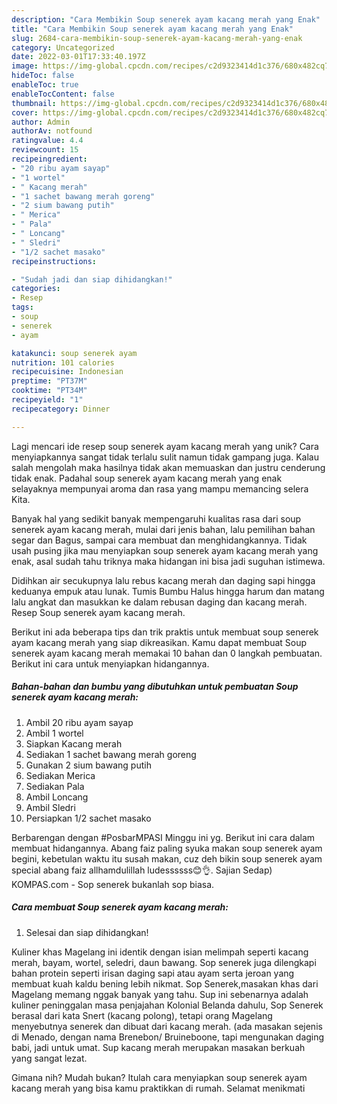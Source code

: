```yaml
---
description: "Cara Membikin Soup senerek ayam kacang merah yang Enak"
title: "Cara Membikin Soup senerek ayam kacang merah yang Enak"
slug: 2684-cara-membikin-soup-senerek-ayam-kacang-merah-yang-enak
category: Uncategorized
date: 2022-03-01T17:33:40.197Z
image: https://img-global.cpcdn.com/recipes/c2d9323414d1c376/680x482cq70/soup-senerek-ayam-kacang-merah-foto-resep-utama.jpg
hideToc: false
enableToc: true
enableTocContent: false
thumbnail: https://img-global.cpcdn.com/recipes/c2d9323414d1c376/680x482cq70/soup-senerek-ayam-kacang-merah-foto-resep-utama.jpg
cover: https://img-global.cpcdn.com/recipes/c2d9323414d1c376/680x482cq70/soup-senerek-ayam-kacang-merah-foto-resep-utama.jpg
author: Admin
authorAv: notfound
ratingvalue: 4.4
reviewcount: 15
recipeingredient:
- "20 ribu ayam sayap"
- "1 wortel"
- " Kacang merah"
- "1 sachet bawang merah goreng"
- "2 sium bawang putih"
- " Merica"
- " Pala"
- " Loncang"
- " Sledri"
- "1/2 sachet masako"
recipeinstructions:

- "Sudah jadi dan siap dihidangkan!"
categories:
- Resep
tags:
- soup
- senerek
- ayam

katakunci: soup senerek ayam 
nutrition: 101 calories
recipecuisine: Indonesian
preptime: "PT37M"
cooktime: "PT34M"
recipeyield: "1"
recipecategory: Dinner

---
```





Lagi mencari ide resep soup senerek ayam kacang merah yang unik? Cara menyiapkannya sangat tidak terlalu sulit namun tidak gampang juga. Kalau salah mengolah maka hasilnya tidak akan memuaskan dan justru cenderung tidak enak. Padahal soup senerek ayam kacang merah yang enak selayaknya mempunyai aroma dan rasa yang mampu memancing selera Kita.





Banyak hal yang sedikit banyak mempengaruhi kualitas rasa dari soup senerek ayam kacang merah, mulai dari jenis bahan, lalu pemilihan bahan segar dan Bagus, sampai cara membuat dan menghidangkannya. Tidak usah pusing jika mau menyiapkan soup senerek ayam kacang merah yang enak,      asal sudah tahu triknya maka hidangan ini bisa jadi suguhan istimewa.














Didihkan air secukupnya lalu rebus kacang merah dan daging sapi hingga keduanya empuk atau lunak. Tumis Bumbu Halus hingga harum dan matang lalu angkat dan masukkan ke dalam rebusan daging dan kacang merah. Resep Soup senerek ayam kacang merah.






Berikut ini ada beberapa tips dan trik praktis untuk membuat soup senerek ayam kacang merah yang siap dikreasikan. Kamu dapat membuat Soup senerek ayam kacang merah memakai 10 bahan dan 0 langkah pembuatan. Berikut ini cara untuk menyiapkan hidangannya.

<!--inarticleads1-->

##### Bahan-bahan dan bumbu yang dibutuhkan untuk pembuatan Soup senerek ayam kacang merah:

1. Ambil 20 ribu ayam sayap
1. Ambil 1 wortel
1. Siapkan  Kacang merah
1. Sediakan 1 sachet bawang merah goreng
1. Gunakan 2 sium bawang putih
1. Sediakan  Merica
1. Sediakan  Pala
1. Ambil  Loncang
1. Ambil  Sledri
1. Persiapkan 1/2 sachet masako


Berbarengan dengan #PosbarMPASI Minggu ini yg. Berikut ini cara dalam membuat hidangannya. Abang faiz paling syuka makan soup senerek ayam begini, kebetulan waktu itu susah makan, cuz deh bikin soup senerek ayam special abang faiz allhamdulillah ludessssss😊👌. Sajian Sedap) KOMPAS.com - Sop senerek bukanlah sop biasa. 

<!--inarticleads2-->

##### Cara membuat Soup senerek ayam kacang merah:


1. Selesai dan siap dihidangkan!

Kuliner khas Magelang ini identik dengan isian melimpah seperti kacang merah, bayam, wortel, seledri, daun bawang. Sop senerek juga dilengkapi bahan protein seperti irisan daging sapi atau ayam serta jeroan yang membuat kuah kaldu bening lebih nikmat. Sop Senerek,masakan khas dari Magelang memang nggak banyak yang tahu. Sup ini sebenarnya adalah kuliner peninggalan masa penjajahan Kolonial Belanda dahulu, Sop Senerek berasal dari kata Snert (kacang polong), tetapi orang Magelang menyebutnya senerek dan dibuat dari kacang merah. (ada masakan sejenis di Menado, dengan nama Brenebon/ Bruineboone, tapi mengunakan daging babi, jadi untuk umat. Sup kacang merah merupakan masakan berkuah yang sangat lezat. 

Gimana nih? Mudah bukan? Itulah cara menyiapkan soup senerek ayam kacang merah yang bisa kamu praktikkan di rumah. Selamat menikmati
